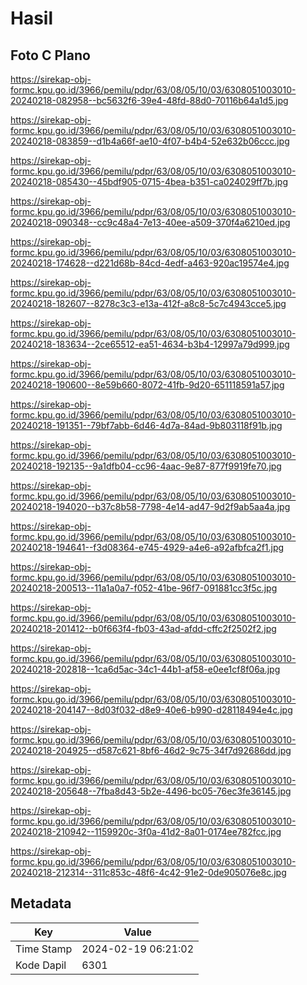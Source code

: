 # Hasil

## Foto C Plano

https://sirekap-obj-formc.kpu.go.id/3966/pemilu/pdpr/63/08/05/10/03/6308051003010-20240218-082958--bc5632f6-39e4-48fd-88d0-70116b64a1d5.jpg

https://sirekap-obj-formc.kpu.go.id/3966/pemilu/pdpr/63/08/05/10/03/6308051003010-20240218-083859--d1b4a66f-ae10-4f07-b4b4-52e632b06ccc.jpg

https://sirekap-obj-formc.kpu.go.id/3966/pemilu/pdpr/63/08/05/10/03/6308051003010-20240218-085430--45bdf905-0715-4bea-b351-ca024029ff7b.jpg

https://sirekap-obj-formc.kpu.go.id/3966/pemilu/pdpr/63/08/05/10/03/6308051003010-20240218-090348--cc9c48a4-7e13-40ee-a509-370f4a6210ed.jpg

https://sirekap-obj-formc.kpu.go.id/3966/pemilu/pdpr/63/08/05/10/03/6308051003010-20240218-174628--d221d68b-84cd-4edf-a463-920ac19574e4.jpg

https://sirekap-obj-formc.kpu.go.id/3966/pemilu/pdpr/63/08/05/10/03/6308051003010-20240218-182607--8278c3c3-e13a-412f-a8c8-5c7c4943cce5.jpg

https://sirekap-obj-formc.kpu.go.id/3966/pemilu/pdpr/63/08/05/10/03/6308051003010-20240218-183634--2ce65512-ea51-4634-b3b4-12997a79d999.jpg

https://sirekap-obj-formc.kpu.go.id/3966/pemilu/pdpr/63/08/05/10/03/6308051003010-20240218-190600--8e59b660-8072-41fb-9d20-651118591a57.jpg

https://sirekap-obj-formc.kpu.go.id/3966/pemilu/pdpr/63/08/05/10/03/6308051003010-20240218-191351--79bf7abb-6d46-4d7a-84ad-9b803118f91b.jpg

https://sirekap-obj-formc.kpu.go.id/3966/pemilu/pdpr/63/08/05/10/03/6308051003010-20240218-192135--9a1dfb04-cc96-4aac-9e87-877f9919fe70.jpg

https://sirekap-obj-formc.kpu.go.id/3966/pemilu/pdpr/63/08/05/10/03/6308051003010-20240218-194020--b37c8b58-7798-4e14-ad47-9d2f9ab5aa4a.jpg

https://sirekap-obj-formc.kpu.go.id/3966/pemilu/pdpr/63/08/05/10/03/6308051003010-20240218-194641--f3d08364-e745-4929-a4e6-a92afbfca2f1.jpg

https://sirekap-obj-formc.kpu.go.id/3966/pemilu/pdpr/63/08/05/10/03/6308051003010-20240218-200513--11a1a0a7-f052-41be-96f7-091881cc3f5c.jpg

https://sirekap-obj-formc.kpu.go.id/3966/pemilu/pdpr/63/08/05/10/03/6308051003010-20240218-201412--b0f663f4-fb03-43ad-afdd-cffc2f2502f2.jpg

https://sirekap-obj-formc.kpu.go.id/3966/pemilu/pdpr/63/08/05/10/03/6308051003010-20240218-202818--1ca6d5ac-34c1-44b1-af58-e0ee1cf8f06a.jpg

https://sirekap-obj-formc.kpu.go.id/3966/pemilu/pdpr/63/08/05/10/03/6308051003010-20240218-204147--8d03f032-d8e9-40e6-b990-d28118494e4c.jpg

https://sirekap-obj-formc.kpu.go.id/3966/pemilu/pdpr/63/08/05/10/03/6308051003010-20240218-204925--d587c621-8bf6-46d2-9c75-34f7d92686dd.jpg

https://sirekap-obj-formc.kpu.go.id/3966/pemilu/pdpr/63/08/05/10/03/6308051003010-20240218-205648--7fba8d43-5b2e-4496-bc05-76ec3fe36145.jpg

https://sirekap-obj-formc.kpu.go.id/3966/pemilu/pdpr/63/08/05/10/03/6308051003010-20240218-210942--1159920c-3f0a-41d2-8a01-0174ee782fcc.jpg

https://sirekap-obj-formc.kpu.go.id/3966/pemilu/pdpr/63/08/05/10/03/6308051003010-20240218-212314--311c853c-48f6-4c42-91e2-0de905076e8c.jpg


## Metadata

| Key        | Value               |
| ---------- | ------------------- |
| Time Stamp | 2024-02-19 06:21:02 |
| Kode Dapil | 6301                |



